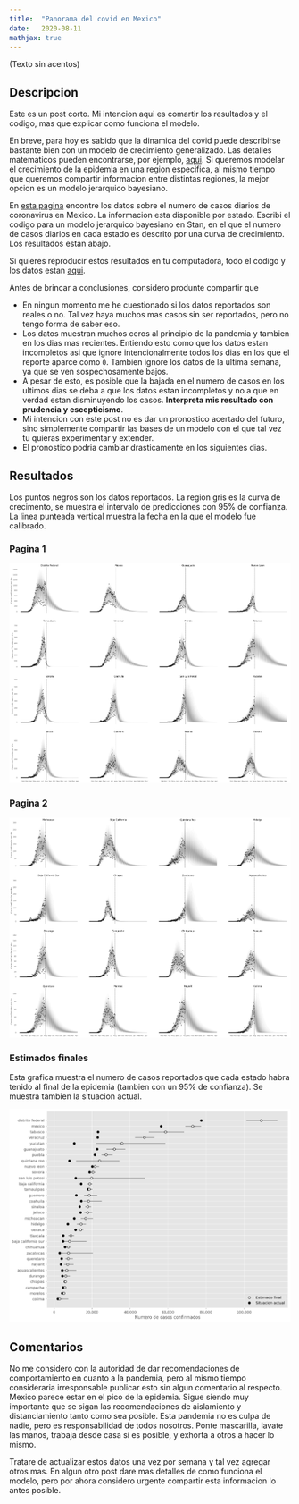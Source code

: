 ```yaml
---
title:  "Panorama del covid en Mexico"
date:   2020-08-11
mathjax: true
---
```

(Texto sin acentos)


## Descripcion

Este es un post corto. Mi intencion aqui es comartir los resultados y el codigo, mas que explicar como funciona el modelo.

En breve, para hoy es sabido que la dinamica del covid puede describirse bastante bien con un modelo de crecimiento generalizado. Las detalles matematicos pueden encontrarse, por ejemplo, [aqui](https://en.wikipedia.org/wiki/Generalised_logistic_function). Si queremos modelar el crecimiento de la epidemia en una region especifica, al mismo tiempo que queremos compartir informacion entre distintas regiones, la mejor opcion es un modelo jerarquico bayesiano.

En [esta pagina](https://coronavirus.gob.mx/datos/#DOView) encontre los datos sobre el numero de casos diarios de coronavirus en Mexico. La informacion esta disponible por estado. Escribi el codigo para un modelo jerarquico bayesiano en Stan, en el que el numero de casos diarios en cada estado es descrito por una curva de crecimiento. Los resultados estan abajo. 

Si quieres reproducir estos resultados en tu computadora, todo el codigo y los datos estan [aqui](https://github.com/omarfsosa/covid_mx).

Antes de brincar a conclusiones, considero produnte compartir que 

- En ningun momento me he cuestionado si los datos reportados son reales o no. Tal vez haya muchos mas casos sin ser reportados, pero no tengo forma de saber eso.
- Los datos muestran muchos ceros al principio de la pandemia y tambien en los dias mas recientes. Entiendo esto como que los datos estan incompletos asi que ignore intencionalmente todos los dias en los que el reporte aparce como `0`. Tambien ignore los datos de la ultima semana, ya que se ven sospechosamente bajos.
- A pesar de esto, es posible que la bajada en el numero de casos en los ultimos dias se deba a que los datos estan incompletos y no a que en verdad estan disminuyendo los casos. **Interpreta mis resultado con prudencia y escepticismo**.
- Mi intencion con este post no es dar un pronostico acertado del futuro, sino simplemente compartir las bases de un modelo con el que tal vez tu quieras experimentar y extender.
- El pronostico podria cambiar drasticamente en los siguientes dias.

## Resultados
Los puntos negros son los datos reportados. La region gris es la curva de crecimento, se muestra el intervalo de predicciones con 95% de confianza. La linea punteada vertical muestra la fecha en la que el modelo fue calibrado.

### Pagina 1
![Fitted vs observed values](assets/static/images/blog-images/2020-08-11-covid_mx/forecast_page1.png)

### Pagina 2
![Fitted vs observed values](assets/static/images/blog-images/2020-08-11-covid_mx/forecast_page2.png)

### Estimados finales
Esta grafica muestra el numero de casos reportados que cada estado habra tenido al final de la epidemia (tambien con un 95% de confianza). Se muestra tambien la situacion actual.

![Fitted vs observed values](assets/static/images/blog-images/2020-08-11-covid_mx/final_estimates.png)

## Comentarios
No me considero con la autoridad de dar recomendaciones de comportamiento en cuanto a la pandemia, pero al mismo tiempo consideraria irresponsable publicar esto sin algun comentario al respecto. Mexico parece estar en el pico de la epidemia. Sigue siendo muy importante que se sigan las recomendaciones de aislamiento y distanciamiento tanto como sea posible. Esta pandemia no es culpa de nadie, pero es responsabilidad de todos nosotros. Ponte mascarilla, lavate las manos, trabaja desde casa si es posible, y exhorta a otros a hacer lo mismo.

Tratare de actualizar estos datos una vez por semana y tal vez agregar otros mas. En algun otro post dare mas detalles de como funciona el modelo, pero por ahora considero urgente compartir esta informacion lo antes posible.